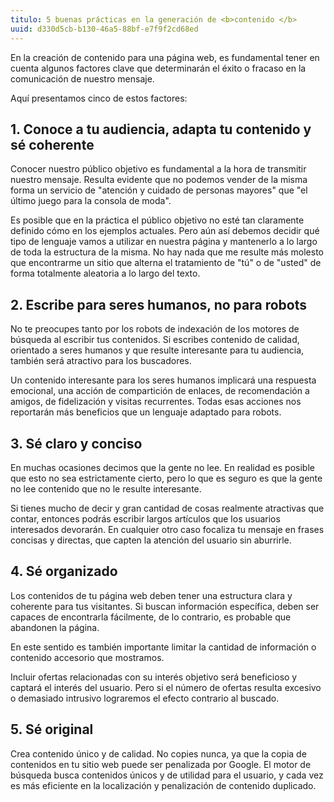 ```yaml
---
titulo: 5 buenas prácticas en la generación de <b>contenido </b>
uuid: d330d5cb-b130-46a5-88bf-e7f9f2cd68ed
---
```


En la creación de contenido para una página web, es fundamental tener en cuenta algunos factores clave que determinarán el éxito o fracaso en la comunicación de nuestro mensaje.

Aquí presentamos cinco de estos factores:

## 1. Conoce a tu audiencia, adapta tu contenido y sé coherente

Conocer nuestro público objetivo es fundamental a la hora de transmitir nuestro mensaje. Resulta evidente que no podemos vender de la misma forma un servicio de "atención y cuidado de personas mayores" que "el último juego para la consola de moda".

Es posible que en la práctica el público objetivo no esté tan claramente definido cómo en los ejemplos actuales. Pero aún así debemos decidir qué tipo de lenguaje vamos a utilizar en nuestra página y mantenerlo a lo largo de toda la estructura de la misma. No hay nada que me resulte más molesto que encontrarme un sitio que alterna el tratamiento de "tú" o de "usted" de forma totalmente aleatoria a lo largo del texto.

## 2. Escribe para seres humanos, no para robots

No te preocupes tanto por los robots de indexación de los motores de búsqueda al escribir tus contenidos. Si escribes contenido de calidad, orientado a seres humanos y que resulte interesante para tu audiencia, también será atractivo para los buscadores.

Un contenido interesante para los seres humanos implicará una respuesta emocional, una acción de compartición de enlaces, de recomendación a amigos, de fidelización y visitas recurrentes. Todas esas acciones nos reportarán más beneficios que un lenguaje adaptado para robots.

## 3. Sé claro y conciso

En muchas ocasiones decimos que la gente no lee. En realidad es posible que esto no sea estrictamente cierto, pero lo que es seguro es que la gente no lee contenido que no le resulte interesante.

Si tienes mucho de decir y gran cantidad de cosas realmente atractivas que contar, entonces podrás escribir largos artículos que los usuarios interesados devorarán. En cualquier otro caso focaliza tu mensaje en frases concisas y directas, que capten la atención del usuario sin aburrirle.

## 4. Sé organizado

Los contenidos de tu página web deben tener una estructura clara y coherente para tus visitantes. Si buscan información específica, deben ser capaces de encontrarla fácilmente, de lo contrario, es probable que abandonen la página.

En este sentido es también importante limitar la cantidad de información o contenido accesorio que mostramos.

Incluir ofertas relacionadas con su interés objetivo será beneficioso y captará el interés del usuario. Pero si el número de ofertas resulta excesivo o demasiado intrusivo lograremos el efecto contrario al buscado.

## 5. Sé original

Crea contenido único y de calidad. No copies nunca, ya que la copia de contenidos en tu sitio web puede ser penalizada por Google. El motor de búsqueda busca contenidos únicos y de utilidad para el usuario, y cada vez es más eficiente en la localización y penalización de contenido duplicado.
